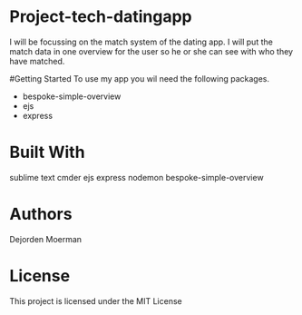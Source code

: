 # Project-tech-datingapp
I will be focussing on the match system of the dating app. I will put the match data in one overview for the user so he or she can see 
with who they have matched.

#Getting Started
To use my app you wil need the following packages.
- bespoke-simple-overview
- ejs
- express

# Built With
sublime text
cmder
ejs
express
nodemon
bespoke-simple-overview

# Authors
Dejorden Moerman

# License
This project is licensed under the MIT License

